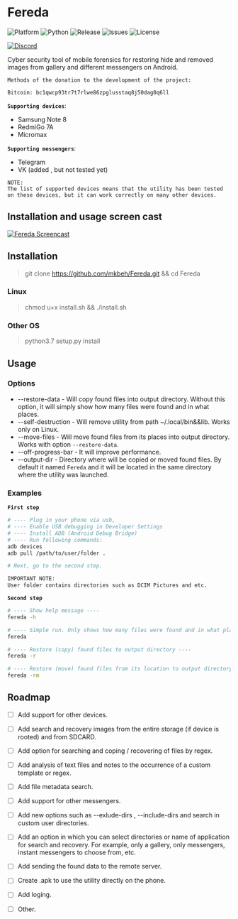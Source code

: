 # Fereda

![Platform](https://img.shields.io/badge/Platform-all-RED)
![Python](https://img.shields.io/badge/Python-3.7|3.8-BRIGHTGREEN)
![Release](https://img.shields.io/github/v/release/mkbeh/Fereda)
![Issues](https://img.shields.io/github/issues/mkbeh/Fereda)
![License](https://img.shields.io/badge/License-GPLv3.0-Yellow)

[![Discord](https://user-images.githubusercontent.com/7288322/34429117-c74dbd12-ecb8-11e7-896d-46369cd0de5b.png)](https://discord.gg/Ftaynpe)

Cyber security tool of mobile forensics for restoring hide and removed images from gallery and different messengers on Android.

```lang
Methods of the donation to the development of the project:

Bitcoin: bc1qwcp93tr7t7rlwe86zpglusstaq8j50dag0q6ll
```

**`Supporting devices`**:

* Samsung Note 8
* RedmiGo 7A
* Micromax

**`Supporting messengers`**:

* Telegram
* VK (added , but not tested yet)

```lang
NOTE:
The list of supported devices means that the utility has been tested on these devices, but it can work correctly on many other devices.
```

## **Installation and usage screen cast**

[![Fereda Screencast](https://img.youtube.com/vi/UqJjgmMkEYs/0.jpg)](https://www.youtube.com/watch?v=UqJjgmMkEYs)

## Installation

> git clone https://github.com/mkbeh/Fereda.git && cd Fereda

### **Linux**

> chmod u+x install.sh && ./install.sh

### **Other OS**

> python3.7 setup.py install

## Usage

### **Options**

* --restore-data - Will copy found files into output directory. Without this option, it will simply show how many files were found and in what places.
* --self-destruction - Will remove utility from path ~/.local/bin&&lib. Works only on Linux.
* --move-files - Will move found files from its places into output directory. Works with option `--restore-data`.
* --off-progress-bar - It will improve performance.
* --output-dir - Directory where will be copied or moved found files. By default it named `Fereda` and it will be located in the same directory where the utility was launched.

### **Examples**

**`First step`**

```bash
# ---- Plug in your phone via usb,
# ---- Enable USB debugging in Developer Settings
# ---- Install ADB (Android Debug Bridge)
# ---- Run following commands:
adb devices
adb pull /path/to/user/folder .

# Next, go to the second step.

IMPORTANT NOTE:
User folder contains directories such as DCIM Pictures and etc.
```

**`Second step`**

```bash
# ---- Show help message ----
fereda -h

# ---- Simple run. Only shows how many files were found and in what places ----
fereda

# ---- Restore (copy) found files to output directory ----
fereda -r

# ---- Restore (move) found files from its location to output directory ----
fereda -rm
```

## Roadmap

* [ ] Add support for other devices.

* [ ] Add search and recovery images from the entire storage
(if device is rooted) and from SDCARD.

* [ ] Add option for searching and coping / recovering of files by regex.

* [ ] Add analysis of text files and notes to the occurrence of a custom template or regex.

* [ ] Add file metadata search.

* [ ] Add support for other messengers.

* [ ] Add new options such as --exlude-dirs , --include-dirs and search in custom user directories.

* [ ] Add an option in which you can select directories or name of application for search and recovery. For example, only a gallery, only messengers, instant messengers to choose from, etc.

* [ ] Add sending the found data to the remote server.

* [ ] Сreate .apk to use the utility directly on the phone.

* [ ] Add loging.

* [ ] Other.
